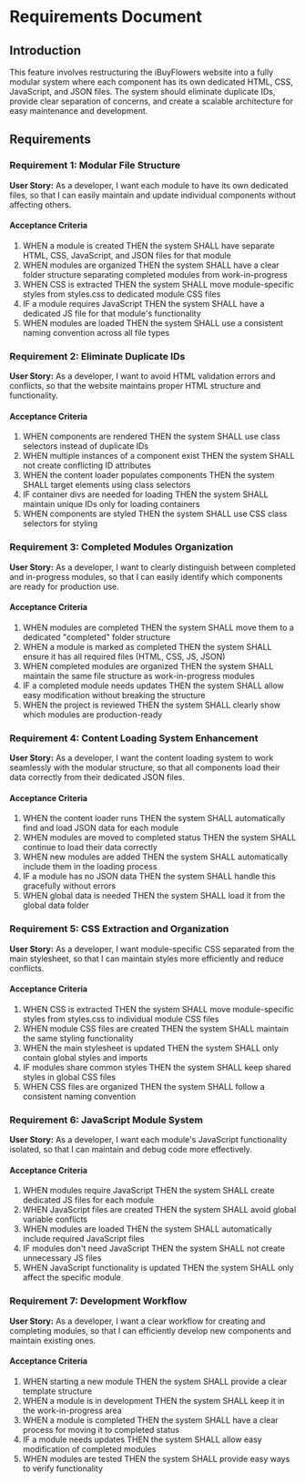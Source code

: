 # Requirements Document

## Introduction

This feature involves restructuring the iBuyFlowers website into a fully modular system where each component has its own dedicated HTML, CSS, JavaScript, and JSON files. The system should eliminate duplicate IDs, provide clear separation of concerns, and create a scalable architecture for easy maintenance and development.

## Requirements

### Requirement 1: Modular File Structure

**User Story:** As a developer, I want each module to have its own dedicated files, so that I can easily maintain and update individual components without affecting others.

#### Acceptance Criteria

1. WHEN a module is created THEN the system SHALL have separate HTML, CSS, JavaScript, and JSON files for that module
2. WHEN modules are organized THEN the system SHALL have a clear folder structure separating completed modules from work-in-progress
3. WHEN CSS is extracted THEN the system SHALL move module-specific styles from styles.css to dedicated module CSS files
4. IF a module requires JavaScript THEN the system SHALL have a dedicated JS file for that module's functionality
5. WHEN modules are loaded THEN the system SHALL use a consistent naming convention across all file types

### Requirement 2: Eliminate Duplicate IDs

**User Story:** As a developer, I want to avoid HTML validation errors and conflicts, so that the website maintains proper HTML structure and functionality.

#### Acceptance Criteria

1. WHEN components are rendered THEN the system SHALL use class selectors instead of duplicate IDs
2. WHEN multiple instances of a component exist THEN the system SHALL not create conflicting ID attributes
3. WHEN the content loader populates components THEN the system SHALL target elements using class selectors
4. IF container divs are needed for loading THEN the system SHALL maintain unique IDs only for loading containers
5. WHEN components are styled THEN the system SHALL use CSS class selectors for styling

### Requirement 3: Completed Modules Organization

**User Story:** As a developer, I want to clearly distinguish between completed and in-progress modules, so that I can easily identify which components are ready for production use.

#### Acceptance Criteria

1. WHEN modules are completed THEN the system SHALL move them to a dedicated "completed" folder structure
2. WHEN a module is marked as completed THEN the system SHALL ensure it has all required files (HTML, CSS, JS, JSON)
3. WHEN completed modules are organized THEN the system SHALL maintain the same file structure as work-in-progress modules
4. IF a completed module needs updates THEN the system SHALL allow easy modification without breaking the structure
5. WHEN the project is reviewed THEN the system SHALL clearly show which modules are production-ready

### Requirement 4: Content Loading System Enhancement

**User Story:** As a developer, I want the content loading system to work seamlessly with the modular structure, so that all components load their data correctly from their dedicated JSON files.

#### Acceptance Criteria

1. WHEN the content loader runs THEN the system SHALL automatically find and load JSON data for each module
2. WHEN modules are moved to completed status THEN the system SHALL continue to load their data correctly
3. WHEN new modules are added THEN the system SHALL automatically include them in the loading process
4. IF a module has no JSON data THEN the system SHALL handle this gracefully without errors
5. WHEN global data is needed THEN the system SHALL load it from the global data folder

### Requirement 5: CSS Extraction and Organization

**User Story:** As a developer, I want module-specific CSS separated from the main stylesheet, so that I can maintain styles more efficiently and reduce conflicts.

#### Acceptance Criteria

1. WHEN CSS is extracted THEN the system SHALL move module-specific styles from styles.css to individual module CSS files
2. WHEN module CSS files are created THEN the system SHALL maintain the same styling functionality
3. WHEN the main stylesheet is updated THEN the system SHALL only contain global styles and imports
4. IF modules share common styles THEN the system SHALL keep shared styles in global CSS files
5. WHEN CSS files are organized THEN the system SHALL follow a consistent naming convention

### Requirement 6: JavaScript Module System

**User Story:** As a developer, I want each module's JavaScript functionality isolated, so that I can maintain and debug code more effectively.

#### Acceptance Criteria

1. WHEN modules require JavaScript THEN the system SHALL create dedicated JS files for each module
2. WHEN JavaScript files are created THEN the system SHALL avoid global variable conflicts
3. WHEN modules are loaded THEN the system SHALL automatically include required JavaScript files
4. IF modules don't need JavaScript THEN the system SHALL not create unnecessary JS files
5. WHEN JavaScript functionality is updated THEN the system SHALL only affect the specific module

### Requirement 7: Development Workflow

**User Story:** As a developer, I want a clear workflow for creating and completing modules, so that I can efficiently develop new components and maintain existing ones.

#### Acceptance Criteria

1. WHEN starting a new module THEN the system SHALL provide a clear template structure
2. WHEN a module is in development THEN the system SHALL keep it in the work-in-progress area
3. WHEN a module is completed THEN the system SHALL have a clear process for moving it to completed status
4. IF a module needs updates THEN the system SHALL allow easy modification of completed modules
5. WHEN modules are tested THEN the system SHALL provide easy ways to verify functionality
